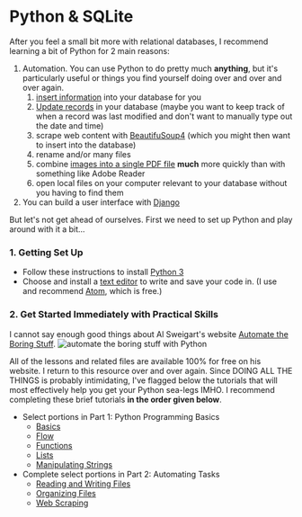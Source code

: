 # Python & SQLite

After you feel a small bit more with relational databases, I recommend learning a bit of Python for 2 main reasons:
1. Automation. You can use Python to do pretty much **anything**, but it's particularly useful or things you find yourself doing over and over and over again.
    1. [insert information](https://www.sqlitetutorial.net/sqlite-python/insert/) into your database for you
    1. [Update records](https://www.sqlitetutorial.net/sqlite-python/update/) in your database (maybe you want to keep track of when a record was last modified and don't want to manually type out the date and time)
    1. scrape web content with [BeautifuSoup4](https://programminghistorian.org/en/lessons/intro-to-beautiful-soup) (which you might then want to insert into the database)
    1. rename and/or many files 
    1. combine [images into a single PDF file](https://www.geeksforgeeks.org/python-convert-image-to-pdf-using-img2pdf-module/) **much** more quickly than with something like Adobe Reader
    1. open local files on your computer relevant to your database without you having to find them
1. You can build a user interface with [Django](https://www.djangoproject.com/)


But let's not get ahead of ourselves. First we need to set up Python and play around with it a bit...

### 1. Getting Set Up
   - Follow these instructions to install [Python 3](https://realpython.com/installing-python/)
   - Choose and install a [text editor](https://realpython.com/python-ides-code-editors-guide/#general-editors-and-ides-with-python-support) to write and save your code in. (I use and recommend [Atom](https://atom.io/), which is free.)

### 2. Get Started Immediately with Practical Skills 
I cannot say enough good things about Al Sweigart's website [Automate the Boring Stuff](https://automatetheboringstuff.com/). 
![automate the boring stuff with Python](https://automatetheboringstuff.com/images/automate2_small_cover.png)

All of the lessons and related files are available 100% for free on his website. I return to this resource over and over again. Since DOING ALL THE THINGS is probably intimidating, I've flagged below the tutorials that will most effectively help you get your Python sea-legs IMHO. I recommend completing these brief tutorials **in the order given below**.

- Select portions in Part 1: Python Programming Basics
   - [Basics](https://automatetheboringstuff.com/2e/chapter1/)
   - [Flow](https://automatetheboringstuff.com/2e/chapter2/)
   - [Functions](https://automatetheboringstuff.com/2e/chapter3/)
   - [Lists](https://automatetheboringstuff.com/2e/chapter4/)
   - [Manipulating Strings](https://automatetheboringstuff.com/2e/chapter6/)
- Complete select portions in Part 2: Automating Tasks
   - [Reading and Writing Files](https://automatetheboringstuff.com/2e/chapter9/)
   - [Organizing Files](https://automatetheboringstuff.com/2e/chapter10/)
   - [Web Scraping](https://automatetheboringstuff.com/2e/chapter12/)
